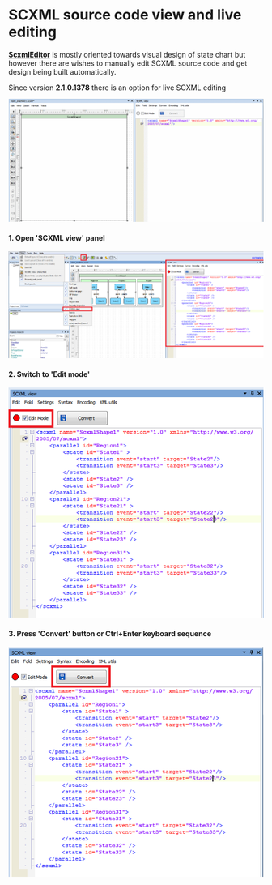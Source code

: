 # SCXML source code view and live editing
[**ScxmlEditor**](https://github.com/alexzhornyak/ScxmlEditor-Tutorial) is mostly oriented towards visual design of state chart but however there are wishes to manually edit SCXML source code and get design being built automatically.

Since version **2.1.0.1378** there is an option for live SCXML editing

![LiveEdit](../Images/LiveScxmlEdit.gif)

#### 1. Open **'SCXML view'** panel
![ScxmlView](../Images/LiveScxmlEdit_OpenPanel.png)

#### 2. Switch to **'Edit mode'**
![EditMode](../Images/LiveScxmlEdit_EditMode.png)

#### 3. Press 'Convert' button or Ctrl+Enter keyboard sequence
![Convert](../Images/LiveScxmlEdit_Convert.png)

